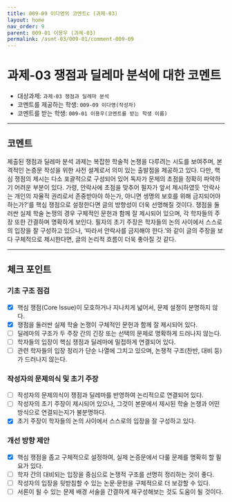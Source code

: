 ```yaml
---
title: 009-09 이다영의 코멘트c (과제-03) 
layout: home
nav_order: 9
parent: 009-01 이용우 (과제-03)
permalink: /asmt-03/009-01/comment-009-09
---
```


# 과제-03 쟁점과 딜레마 분석에 대한 코멘트

- 대상과제: `과제-03 쟁점과 딜레마 분석`
- 코멘트를 제공하는 학생: `009-09 이다영(작성자)` 
- 코멘트를 받는 학생: `009-01 이용우(코멘트를 받는 학생 이름)` 

---

## 코멘트

제출된 쟁점과 딜레마 분석 과제는 복잡한 학술적 논쟁을 다루려는 시도를 보여주며, 본격적인 논증문 작성을 위한 사전 설계로서 의미 있는 출발점을 제공하고 있다. 다만, 핵심 쟁점의 제시는 다소 포괄적으로 구성되어 있어 독자가 문제의 초점을 정확히 파악하기 어려운 부분이 있다. 가령, 안락사에 초점을 맞추어 필자가 앞서 제시하였듯 ‘안락사는 개인의 자율적 권리로서 존중받아야 하는가, 아니면 생명의 보호를 위해 금지되어야 하는가?’를 핵심 쟁점으로 설정한다면 글의 방향성이 더욱 선명해질 것이다. 쟁점을 둘러싼 실제 학술 논쟁의 경우 구체적인 문헌과 함께 잘 제시되어 있으며, 각 학자들의 주장 또한 간결하며 명확하게 보인다. 필자의 초기 주장은 학자들의 논의 사이에서 스스로의 입장을 잘 구성하고 있으나, ‘따라서 안락사를 금지해야 한다.’와 같이 글의 주장을 보다 구체적으로 제시한다면, 글의 논리적 흐름이 더욱 좋아질 것 같다.

---

## 체크 포인트

### **기초 구조 점검**
- [x] 핵심 쟁점(Core Issue)이 모호하거나 지나치게 넓어서, 문제 설정이 분명하지 않다.
- [x] 쟁점을 둘러싼 실제 학술 논쟁이 구체적인 문헌과 함께 잘 제시되어 있다.
- [ ] 딜레마의 구조가 두 주장 간의 긴장 또는 선택의 문제로 명확하게 드러나지 않는다.
- [ ] 학자들의 입장이 핵심 쟁점과 딜레마에 밀접하게 연결되어 있다.
- [ ] 관련 학자들의 입장 정리가 단순 나열에 그치고 있으며, 논쟁적 구조(찬반, 대비 등)가 드러나지 않는다.

### **작성자의 문제의식 및 초기 주장**
- [ ] 작성자의 문제의식이 쟁점과 딜레마를 반영하여 논리적으로 연결되어 있다.
- [ ] 작성자의 초기 주장이 제시되어 있으나, 그것이 본문에서 제시된 학술 논쟁과 어떤 방식으로 연결되는지가 불분명하다.
- [x] 초기 주장이 학자들의 논의 사이에서 스스로의 입장을 잘 구성하고 있다.

### **개선 방향 제안**
- [x] 핵심 쟁점을 좁고 구체적으로 설정하여, 실제 논증문에서 다룰 문제를 명확히 할 필요가 있다.
- [ ] 학자 간의 대비되는 입장을 중심으로 논쟁적 구조를 선명히 정리하는 것이 좋다.
- [ ] 작성자의 입장을 뒷받침할 수 있는 논문·문헌을 구체적으로 더 보강할 수 있다.
- [ ] 서론이 될 수 있는 문제 배경 서술을 간결하게 재구성해보는 것도 도움이 될 것이다.
